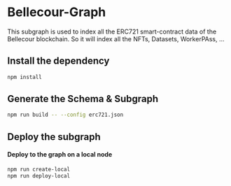 # Bellecour-Graph

This subgraph is used to index all the ERC721 smart-contract data of the Bellecour blockchain. So it will index all the NFTs, Datasets, WorkerPAss, ...

## Install the dependency

```bash
npm install
```

## Generate the Schema & Subgraph

```bash
npm run build -- --config erc721.json
```

## Deploy the subgraph

#### Deploy to the graph on a local node

```bash
npm run create-local
npm run deploy-local
```

